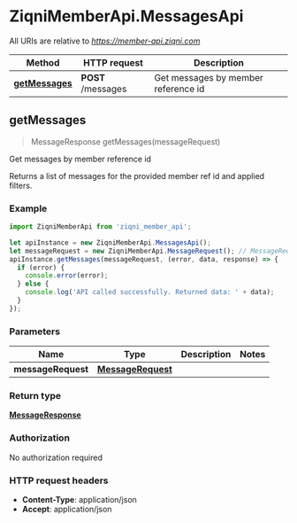 # ZiqniMemberApi.MessagesApi

All URIs are relative to *https://member-api.ziqni.com*

Method | HTTP request | Description
------------- | ------------- | -------------
[**getMessages**](MessagesApi.md#getMessages) | **POST** /messages | Get messages by member reference id



## getMessages

> MessageResponse getMessages(messageRequest)

Get messages by member reference id

Returns a list of messages for the provided member ref id and applied filters.

### Example

```javascript
import ZiqniMemberApi from 'ziqni_member_api';

let apiInstance = new ZiqniMemberApi.MessagesApi();
let messageRequest = new ZiqniMemberApi.MessageRequest(); // MessageRequest | 
apiInstance.getMessages(messageRequest, (error, data, response) => {
  if (error) {
    console.error(error);
  } else {
    console.log('API called successfully. Returned data: ' + data);
  }
});
```

### Parameters


Name | Type | Description  | Notes
------------- | ------------- | ------------- | -------------
 **messageRequest** | [**MessageRequest**](MessageRequest.md)|  | 

### Return type

[**MessageResponse**](MessageResponse.md)

### Authorization

No authorization required

### HTTP request headers

- **Content-Type**: application/json
- **Accept**: application/json

